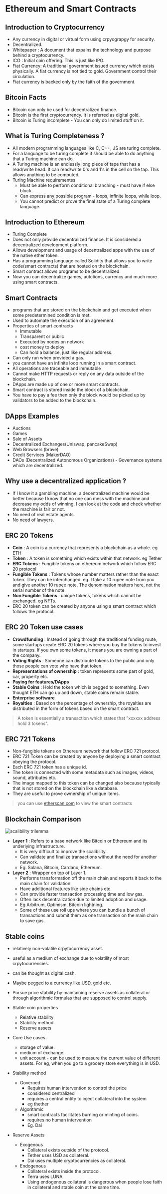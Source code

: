 # Ethereum and Smart Contracts

## Introduction to Cryptocurrency

- Any currency in digital or virtual form using crpyograpgy for security.
- Decentralized.
- Whitepaper : A document that expains the technology and purpose behind a cryptocurrency.
- ICO : Initial coin offering. This is just like IPO.
- Fiat Currency: A traditional government issued currency which exists physically. A fiat currency is not tied to gold. Government control their circulation.
- Fiat currency is backed only by the faith of the government.

## Bitcoin Facts

- Bitcoin can only be used for decentralized finance.
- Bitcoin is the first cryptocurrency. It is referred as digital gold.
- Bitcoin is Turing incomplete - You can only do limited stuff on it.


## What is Turing Completeness ? 
- All modern programming languages like C, C++, JS are turing complete.
- For a language to be turing complete it should be able to do anything that a Turing machine can do.
- A Turing machine is an endlessly long piece of tape that has a read/write head. It can read/write 0's and 1's in the cell on the tap. This allows anything to be computed.
- Turing Machine requirementss
    - Must be able to perform conditional branching - must have if else block.
    - Can express any possible program - loops, infinite loops, while loop.
    - You cannot predict or prove the final state of a Turing complete language.

## Introduction to Ethereum

- Turing Complete
- Does not only provide decentralized finance. It is considered a decentralized development platform.
- Allows development and usage of decentralized apps with the use of the native ether token.
- Has a programming language called Solidity that allows you to write code(smart contracts) that are hosted on the blockchain.
- Smart contract allows programs to be decentralized.
- Now you can decentralize games, autctions, currency and much more using smart contracts.

## Smart Contracts
- programs that are stored on the blockchain and get executed when some predetermined condition is met.
- Used to automate the execution of an agreement.
- Properties of smart contracts 
    - Immutable
    - Transparent or public
    - Executed by nodes on network
    - cost money to deploy
    - Can hold a balance, just like regular address.
- Can only run when provided a gas.
- you cannot have an infinite loop running in a smart contract.
- All operations are traceable and immutable
- Cannot make HTTP requests or reply on any data outside of the blockchain.
- DApps are made up of one or more smart contracts.
- Smart contract is stored inside the block of a blockchain.
- You have to pay a fee then only the block would be picked up by validators to be added to the blockchain.

## DApps Examples
- Auctions
- Games
- Sale of Assets
- Decentralized Exchanges(Uniswap, pancakeSwap)
- Web Browsers (brave)
- Credit Services (MakerDAO)
- DAOs (Decentralized Autonomous Organizations) - Governance systems which are decentralized.

## Why use a decentralized application ? 
- If I know it a gambling machine, a decentralized machine would be better because I know that no one can mess with the machine and decrease my odds of winning. I can look at the code and check whether the machine is fair or not.
- No need of real estate agents.
- No need of lawyers.

## ERC 20 Tokens

- **Coin** : A coin is a currency that represents a blockchain as a whole. eg ETH
- **Token** : A token is something which exists within that network. eg Tether
- **ERC Tokens** : Fungible tokens on ethereum network which follow ERC 20 protocol
- **Fungible Tokens** : Tokens whose number matters rather than the exact token. They can be interchanged. eg. I take a 10 rupee note from you and give another 10 rupee note. The denomination matters here, not the serial number of the note.
- **Non Fungible Tokens** : unique tokens, tokens which cannot be exchanged. eg NFTs.
- ERC 20 token can be created by anyone using a smart contract which follows the protocol.

## ERC 20 Token use cases
- **Crowdfunding** : Instead of going through the traditional funding route, some startups create ERC 20 tokens where you buy the tokens to invest in startups. If you own some tokens, it means you are owning a part of the company.
- **Voting Rights** : Someone can distribute tokens to the public and only those people can vote who have that token. 
- **Representations of ownership** : token represents some part of gold, car, property etc.
- **Paying for features/DApps**
- **Stable Coins** : Hold the token which is pegged to something. Even thought ETH can go up and down, stable coins remain stable.
- **Enterprise software**
- **Royalties** : Based on the percentage of ownership, the royalties are distributed in the form of tokens based on the smart contract.

>A token is essentially a transaction which states that "xxxxxx address hold 3 tokens".

## ERC 721 Tokens
- Non-fungible tokens on Ethereum network that follow ERC 721 protocol.
- ERC 721 Token can be created by anyone by deploying a smart contract obeying the protocol.
- Each ERC 721 token has a unique id.
- The token is connected with some metadata such as images, videos, sound, attributes etc.
- The image mapped to this token can be changed also because typically that is not stored on the blockchain like a database.
- They are useful to prove ownership of unique items.

> you can use [etherscan.com](https://www.etherscan.com) to view the smart contracts

## Blockchain Comparison

![scalibility trilemma](image.png.png)

- **Layer 1** : Refers to a base network like Bitcoin or Ethereum and its underlying infrastructure.
    - It is very difficult to improve the scalibility.
    - Can validate and finalize transactions without the need for another network.
    - Eg. Solana, Bitcoin, Cardano, Ethereum.
- **Layer 2** : Wrapper on top of Layer 1.
    - Performs transformation off the main chain and reports it back to the main chain for validation.
    - Have additional features like side chains etc.
    - Can provide faster transaction processing time and low gas.
    - Often lack decentralization due to limited adoption and usage.
    - Eg Arbitrum, Optimism, Bitcoin lightning.
    - Some of these use roll ups where you can bundle a bunch of transactions and submit them as one transaction on the main chain to save gas.

## Stable coins
- relatively non-volatile crpytocurrency asset.
- useful as a medium of exchange due to volatility of most crpytocurrencies.
- can be thought as digital cash.
- Maybe pegged to a currency like USD, gold etc.
- Pursue price stability by maintaining reserve assets as collateral or through algorithmic formulas that are supposed to control supply.
- Stable coin properties
    - Relative stability
    - Stability method
    - Reserve assets
- Core Use cases
    - storage of value.
    - medium of exchange.
    - unit account - can be used to measure the current value of different assets. For eg, when you go to a grocery store everything is in USD.
- Stability method
    - Governed
        - Requires human intervention to control the price
        - considered centralized
        - requires a central entity to inject collateral into the system
        - eg thether
    - Algorithmic
        - smart contracts facilitates burning or minting of coins.
        - requires no human intervention
        - Eg. Dai

- Reserve Assets
    - Exogenous
        - Collateral exists outside of the protocol.
        - Tether uses USD as collateral.
        - Dai uses multiple cryptocurrencies as collateral.
    - Endogenous
        - Collateral exists inside the protocol.
        - Terra uses LUNA
        - Using endogenous collateral is dangerous when people lose faith in collateral and stable coin at the same time.












